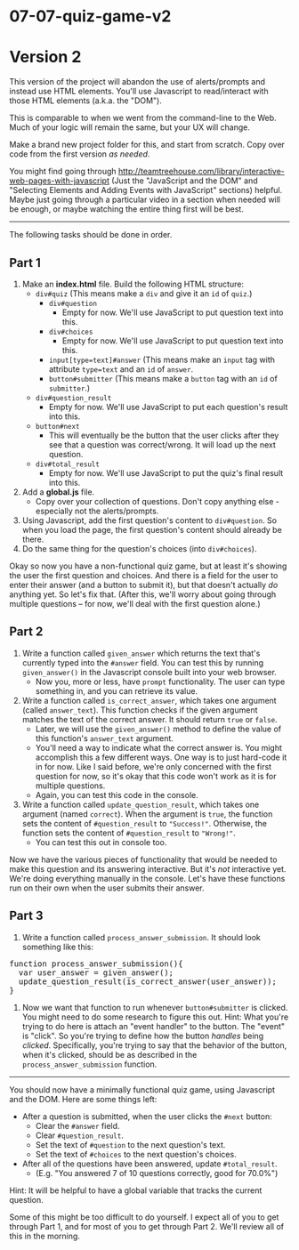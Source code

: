 # 07-07-quiz-game-v2

<h1>Version 2</h1>

<p>This version of the project will abandon the use of alerts/prompts and instead use HTML elements. You'll use Javascript to read/interact with those HTML elements (a.k.a. the "DOM").</p>

<p>This is comparable to when we went from the command-line to the Web. Much of your logic will remain the same, but your UX will change.</p>

<p>Make a brand new project folder for this, and start from scratch. Copy over code from the first version <em>as needed</em>.</p>

<p>You might find going through <a href="http://teamtreehouse.com/library/interactive-web-pages-with-javascript">http://teamtreehouse.com/library/interactive-web-pages-with-javascript</a> (Just the "JavaScript and the DOM" and "Selecting Elements and Adding Events with JavaScript" sections) helpful. Maybe just going through a particular video in a section when needed will be enough, or maybe watching the entire thing first will be best.</p>

<hr>

<p>The following tasks should be done in order.</p>

<h2>Part 1</h2>

<ol>
<li>Make an <strong>index.html</strong> file. Build the following HTML structure:

<ul>
<li>
<code>div#quiz</code> (This means make a <code>div</code> and give it an <code>id</code> of <code>quiz</code>.)

<ul>
<li>
<code>div#question</code>

<ul>
<li>Empty for now. We'll use JavaScript to put question text into this.</li>
</ul>
</li>
<li>
<code>div#choices</code>

<ul>
<li>Empty for now. We'll use JavaScript to put question text into this.</li>
</ul>
</li>
<li>
<code>input[type=text]#answer</code> (This means make an <code>input</code> tag with attribute <code>type=text</code> and an <code>id</code> of <code>answer</code>.</li>
<li>
<code>button#submitter</code> (This means make a <code>button</code> tag with an <code>id</code> of <code>submitter</code>.)</li>
</ul>
</li>
<li>
<code>div#question_result</code>

<ul>
<li>Empty for now. We'll use JavaScript to put each question's result into this.</li>
</ul>
</li>
<li>
<code>button#next</code>

<ul>
<li>This will eventually be the button that the user clicks after they see that a question was correct/wrong. It will load up the next question.</li>
</ul>
</li>
<li>
<code>div#total_result</code>

<ul>
<li>Empty for now. We'll use JavaScript to put the quiz's final result into this.</li>
</ul>
</li>
</ul>
</li>
<li>Add a <strong>global.js</strong> file.

<ul>
<li>Copy over your collection of questions. Don't copy anything else - especially not the alerts/prompts.</li>
</ul>
</li>
<li>Using Javascript, add the first question's content to <code>div#question</code>. So when you load the page, the first question's content should already be there.</li>
<li>Do the same thing for the question's choices (into <code>div#choices</code>).</li>
</ol>

<p>Okay so now you have a non-functional quiz game, but at least it's showing the user the first question and choices. And there is a field for the user to enter their answer (and a button to submit it), but that doesn't actually <em>do</em> anything yet. So let's fix that. (After this, we'll worry about going through multiple questions – for now, we'll deal with the first question alone.)</p>

<h2>Part 2</h2>

<ol>
<li>Write a function called <code>given_answer</code> which returns the text that's currently typed into the <code>#answer</code> field. You can test this by running <code>given_answer()</code> in the Javascript console built into your web browser.

<ul>
<li>Now you, more or less, have <code>prompt</code> functionality. The user can type something in, and you can retrieve its value.</li>
</ul>
</li>
<li>Write a function called <code>is_correct_answer</code>, which takes one argument (called <code>answer_text</code>). This function checks if the given argument matches the text of the correct answer. It should return <code>true</code> or <code>false</code>.

<ul>
<li>Later, we will use the <code>given_answer()</code> method to define the value of this function's <code>answer_text</code> argument.</li>
<li>You'll need a way to indicate what the correct answer is. You might accomplish this a few different ways. One way is to just hard-code it in for now. Like I said before, we're only concerned with the first question for now, so it's okay that this code won't work as it is for multiple questions.</li>
<li>Again, you can test this code in the console.</li>
</ul>
</li>
<li>Write a function called <code>update_question_result</code>, which takes one argument (named <code>correct</code>). When the argument is <code>true</code>, the function sets the content of <code>#question_result</code> to <code>"Success!"</code>. Otherwise, the function sets the content of <code>#question_result</code> to <code>"Wrong!"</code>.

<ul>
<li>You can test this out in console too.</li>
</ul>
</li>
</ol>

<p>Now we have the various pieces of functionality that would be needed to make this question and its answering interactive. But it's <em>not</em> interactive yet. We're doing everything manually in the console. Let's have these functions run on their own when the user submits their answer.</p>

<h2>Part 3</h2>

<ol>
<li>Write a function called <code>process_answer_submission</code>. It should look something like this:</li>
</ol>

<div class="highlight highlight-javascript"><pre><span class="pl-k">function</span> <span class="pl-en">process_answer_submission</span>(){
  <span class="pl-k">var</span> user_answer <span class="pl-k">=</span> given_answer();
  update_question_result(is_correct_answer(user_answer));
}</pre></div>

<ol>
<li>Now we want that function to run whenever <code>button#submitter</code> is clicked. You might need to do some research to figure this out. Hint: What you're trying to do here is attach an "event handler" to the button. The "event" is "click". So you're trying to define how the button <em>handles</em> being <em>clicked</em>. Specifically, you're trying to say that the behavior of the button, when it's clicked, should be as described in the <code>process_answer_submission</code> function.</li>
</ol>

<hr>

<p>You should now have a minimally functional quiz game, using Javascript and the DOM. Here are some things left:</p>

<ul>
<li>After a question is submitted, when the user clicks the <code>#next</code> button:

<ul>
<li>Clear the <code>#answer</code> field.</li>
<li>Clear <code>#question_result</code>.</li>
<li>Set the text of <code>#question</code> to the next question's text.</li>
<li>Set the text of <code>#choices</code> to the next question's choices.</li>
</ul>
</li>
<li>After all of the questions have been answered, update <code>#total_result</code>.

<ul>
<li>(E.g. "You answered 7 of 10 questions correctly, good for 70.0%")</li>
</ul>
</li>
</ul>

<p>Hint: It will be helpful to have a global variable that tracks the current question.</p>

<p>Some of this might be too difficult to do yourself. I expect all of you to get through Part 1, and for most of you to get through Part 2. We'll review all of this in the morning.</p>
      </div>